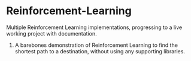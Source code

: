 # Reinforcement-Learning

Multiple Reinforcement Learning implementations, progressing to a live working project with documentation.

1. A barebones demonstration of Reinforcement Learning to find the shortest path to a destination, without using any supporting libraries.
